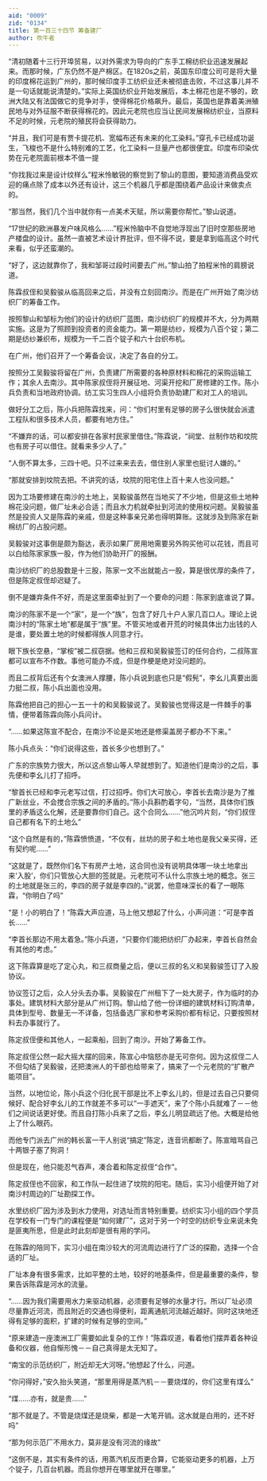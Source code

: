 ```yaml
---
aid: "0009"
zid: "0134"
title: 第一百三十四节 筹备建厂
author: 吹牛者
---
```


“清初随着十三行开埠贸易，以对外需求为导向的广东手工棉纺织业迅速发展起来。而那时候，广东仍然不是产棉区。在1820s之前，英国东印度公司可是将大量的印度棉花运到广州的，那时候印度手工纺织业还未被彻底击败，不过这事儿并不是一句话就能说清楚的。”实际上英国纺织业开始发展后，本土棉花也是不够的，欧洲大陆又有法国做它的竞争对手，使得棉花价格飙升。最后，英国也是靠着美洲殖民地与对外征服不断获得棉花的。因此元老院也应当让民间发展棉纺织业，当原料不足的时候，元老院的殖民将会获得助力。

“并且，我们可是有贾卡提花机、宽幅布还有未来的化工染料。”穿孔卡已经成功诞生，飞梭也不是什么特别难的工艺，化工染料一旦量产也都很便宜。印度布印染优势在元老院面前根本不值一提

“你找我过来是设计纹样么”程米怜敏锐的察觉到了黎山的意图，要知道消费品受欢迎的痛点除了成本以外还有设计，这三个机器几乎都是围绕着产品设计来做卖点的。

“那当然，我们几个当中就你有一点美术天赋，所以需要你帮忙。”黎山说道。

“17世纪的欧洲暴发户味风格么……”程米怜脑中不自觉地浮现出了旧时空那些房地产楼盘的设计。虽然一直被艺术设计界批评，但不得不说，要是拿到临高这个时代来看，似乎还蛮潮的。

“好了，这边就靠你了，我和邹哥过段时间要去广州。”黎山拍了拍程米怜的肩膀说道。

陈霖叔侄和吴毅骏从临高回来之后，并没有立刻回南沙。而是在广州开始了南沙纺织厂的筹备工作。

按照黎山和邹标为他们的设计的纺织厂蓝图，南沙纺织厂的规模并不大，分为两期实施。这是为了照顾到投资者的资金能力。第一期是纺纱，规模为八百个锭；第二期是纺纱兼织布，规模为一千二百个锭子和六十台织布机。

在广州，他们召开了一个筹备会议，决定了各自的分工。

按照分工吴毅骏将留在广州，负责建厂所需要的各种原材料和棉花的采购运输工作；其余人去南沙。其中陈家叔侄将开展征地、河渠开挖和厂房修建的工作。陈小兵负责和当地政府协调。纺工实习生四人小组将负责协助建厂和对工人的培训。

做好分工之后，陈小兵把陈霖找来，问：“你们村里有足够的房子么很快就会派遣工程队和很多技术人员，都要有地方住。”

“不嫌弃的话，可以都安排在各家村民家里借住。”陈霖说，“祠堂、丝制作坊和坟院也有房子可以借住。就看来多少人了。”

“人倒不算太多，三四十吧。只不过来来去去，借住别人家里也挺讨人嫌的。”

“那就安排到坟院去把。不讲究的话，坟院的阳宅住上百十来人也没问题。”

因为工场要修建在南沙的土地上，吴毅骏虽然在当地买了不少地，但是这些土地种棉花没问题，做厂址未必合适；而且水力机就牵扯到河流的使用权问题。吴毅骏虽然是投资人又是陈霖的亲戚，但是这种事亲兄弟也得明算账。这就涉及到陈家在新棉纺厂的占股问题。

吴毅骏对这事倒是颇为豁达，表示如果厂房用地需要另外购买他可以花钱，而且可以白给陈家家族一股，作为他们协助开厂的报酬。

南沙纺织厂的总股数是十三股，陈家一文不出就能占一股，算是很优厚的条件了，但是陈定叔侄却迟疑了。

倒不是嫌弃条件不好，而是这里面牵扯到了一个要命的问题：陈家到底谁说了算。

南沙的陈家不是一个“家”，是一个“族”，包含了好几十户人家几百口人。理论上说南沙村的“陈家土地”都是属于“族”里。不管买地或者开荒的时候具体出力出钱的人是谁，要处置土地的时候都得族人同意才行。

眼下族长空悬，“掌桉”被二叔窃据。他和三叔和吴毅骏签订的任何合约，二叔陈宣都可以宣布不作数。事他可能办不成，但是作梗是绝对没问题的。

而且二叔背后还有个女澳洲人撑腰，陈小兵说到底也只是“假髡”，李幺儿真要出面力挺二叔，陈小兵出面也没用。

陈霖他把自己的担心一五一十的和吴毅骏说了。吴毅骏也觉得这是一件棘手的事情，便带着陈霖向陈小兵问计。

“……如果这陈宣不配合，在南沙不论是买地还是修渠盖房子都办不下来。”

陈小兵点头：“你们说得这些，首长多少也想到了。”

广东的宗族势力很大，所以这点黎山等人早就想到了。知道他们是南沙的之后，事先便和李幺儿打了招呼。



“黎首长已经和李元老写过信，打过招呼。你们大可放心，李首长去南沙是为了推广新丝业，不会搅合宗族之间的矛盾的。”陈小兵斟酌着字句，“当然，具体你们族里的矛盾这么化解，还是要靠你们自己。这个合同么……”他沉吟片刻，“你们叔侄自己都有名下的土地么”

“这个自然是有的，”陈霖愤愤道，“不仅有，丝坊的房子和土地也是我父亲买得，还有契约呢……”

“这就是了，既然你们名下有房产土地，这合同也没有说明具体哪一块土地拿出来‘入股’，你们只管放心大胆的签就是。元老院可不认什么宗族土地的概念。张三的土地就是张三的，李四的房子就是李四的。”说罢，他意味深长的看了一眼陈霖，“你明白了吗”

“是！小的明白了！”陈霖大声应道，马上他又想起了什么，小声问道：“可是李首长……”

“李首长那边不用太着急。”陈小兵道，“只要你们能把纺织厂办起来，李首长自然会有其他的考虑。”

这下陈霖算是吃了定心丸，和三叔商量之后，便以三叔的名义和吴毅骏签订了入股协议。

协议签订之后，众人分头去办事。吴毅骏在广州租下了一处大房子，作为临时的办事处。建筑材料大部分是从广州订购。黎山给了他一份详细的建筑材料订购清单，具体到型号、数量无一不详备，包括备选厂家和参考采购价都有标记，只要按照材料去办事就行了。

陈定叔侄便和其他人，一起乘船，回到了南沙。开始了筹备工作。

陈定叔侄公然一起大摇大摆的回来，陈宣心中恼怒亦是无可奈何。因为这叔侄二人不但勾结了吴毅骏，还把澳洲人的干部也给带来了，搞来了一个元老院的“扩散产能项目”。

当然，以地位论，陈小兵这个归化民干部是比不上李幺儿的，但是过去自己只要伺候好、配合好李幺儿的工作就差不多可以“一手遮天”，来了个陈小兵就难了－－他们之间说话更好使。而且自打陈小兵来了之后，李幺儿明显疏远了他。大概是给他上了什么眼药。

而他专门派去广州的韩长富一干人别说“搞定”陈定，连音讯都断了。陈宣暗骂自己十两银子塞了狗洞！

但是现在，他只能忍气吞声，凑合着和陈定叔侄“合作”。

陈定叔侄也不回家，和工作队一起住进了坟院的阳宅。随后，实习小组便开始了对南沙村周边的厂址勘探工作。

水里纺织厂因为涉及到水力使用，对选址而言特别重要。纺织实习小组的四个学员在学校有一门专门的课程便是“如何建厂”，这对于另一个时空的纺织专业来说未免是匪夷所思，但是此时此刻却是很有用的学问。

在陈霖的陪同下，实习小组在南沙较大的河流周边进行了广泛的探勘，选择一个合适的厂址。

厂址本身有很多需求，比如平整的土地，较好的地基条件，但是最重要的条件，黎果告诉陈霖是河水的流量。

“……因为我们需要用水力来驱动机器，必须要有足够的水量才行。所以厂址必须尽量靠近河流，而且附近的交通也得便利，距离通航河流越近越好。同时这块地还得有足够的面积，扩建的时候有足够的空间。”

“原来建造一座澳洲工厂需要如此复杂的工作！”陈霖叹道，看着他们摆弄着各种设备和仪器，他自惭形愧－－自己真得是太无知了。

“南宝的示范纺织厂，附近却无大河呀。”他想起了什么，问道。

“你问得好，”安久抬头笑道，“那里用得是蒸汽机－－要烧煤的，你们这里有煤么”

“煤……亦有，就是贵……”

“那不就是了。不管是烧煤还是烧柴，都是一大笔开销。这水就是白用的，还不好吗”

“那为何示范厂不用水力，莫非是没有河流的缘故”

“这倒不是，其实有条件的话，用蒸汽机反而更合算，它能驱动更多的机器，上万个锭子，几百台机器。而且你想开在哪里就开在哪里。”

